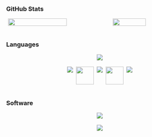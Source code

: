 ### GitHub Stats

<div style="display: flex; flex-direction: row; justify-content: center; flex-wrap: wrap;">
    <img src="https://github-readme-stats.vercel.app/api?username=ItsMeeea&show_icons=true&count_private=true&hide_title=true&theme=panda" width="56%" />
    <img src="https://github-readme-stats.vercel.app/api/top-langs/?username=ItsMeeea&layout=compact&theme=panda" width="42%" />
</div>
<br>

### Languages
<div style="display: flex; flex-direction: row; justify-content: center; flex-wrap: wrap">
    <img src="https://skillicons.dev/icons?i=c,css,cpp,go,html,java,kotlin,latex" />
</div>
<br>
<div style="display: flex; flex-direction: row; justify-content: center; flex-wrap: wrap; gap: 8px;">
    <img src="https://skillicons.dev/icons?i=md,mysql" />
    <img src="https://www.nasm.us/images/nasm.png" width=48 height=48>
    <img src="https://skillicons.dev/icons?i=python,r" />
    <img src="https://avatars.githubusercontent.com/u/89536631?s=280&v=4" width=48 height=48/>
    <img src="https://skillicons.dev/icons?i=ruby" />
</div>
<br>

### Software
 <div style="display: flex; flex-direction: row; justify-content: center; flex-wrap: wrap">
    <img src="https://skillicons.dev/icons?i=arduino,debian,git,github,kali,linux,matlab,mysql" />
</div>
<br>
<div style="display: flex; flex-direction: row; justify-content: center; flex-wrap: wrap">
    <img src="https://skillicons.dev/icons?i=notion,obsidian,raspberrypi,ubuntu,visualstudio,vscode,windows" />
</div>
<br>